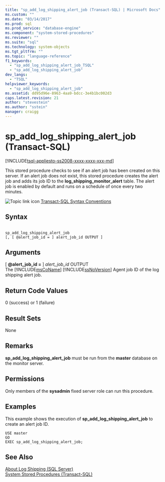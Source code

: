 ```yaml
---
title: "sp_add_log_shipping_alert_job (Transact-SQL) | Microsoft Docs"
ms.custom: ""
ms.date: "03/14/2017"
ms.prod: sql
ms.prod_service: "database-engine"
ms.component: "system-stored-procedures"
ms.reviewer: ""
ms.suite: "sql"
ms.technology: system-objects
ms.tgt_pltfrm: ""
ms.topic: "language-reference"
f1_keywords: 
  - "sp_add_log_shipping_alert_job_TSQL"
  - "sp_add_log_shipping_alert_job"
dev_langs: 
  - "TSQL"
helpviewer_keywords: 
  - "sp_add_log_shipping_alert_job"
ms.assetid: dd95d96e-8963-4aa9-bdcc-3e4b1bc002d3
caps.latest.revision: 21
author: "stevestein"
ms.author: "sstein"
manager: craigg
---
```

# sp_add_log_shipping_alert_job (Transact-SQL)
[!INCLUDE[tsql-appliesto-ss2008-xxxx-xxxx-xxx-md](../../includes/tsql-appliesto-ss2008-xxxx-xxxx-xxx-md.md)]

  This stored procedure checks to see if an alert job has been created on this server. If an alert job does not exist, this stored procedure creates the alert job and adds its job ID to the **log_shipping_monitor_alert** table. The alert job is enabled by default and runs on a schedule of once every two minutes.  
  
 ![Topic link icon](../../database-engine/configure-windows/media/topic-link.gif "Topic link icon") [Transact-SQL Syntax Conventions](../../t-sql/language-elements/transact-sql-syntax-conventions-transact-sql.md)  
  
## Syntax  
  
```  
  
sp_add_log_shipping_alert_job  
[, [ @alert_job_id = ] alert_job_id OUTPUT ]  
```  
  
## Arguments  
 [ **@alert_job_id =** ] *alert_job_id* OUTPUT  
 The [!INCLUDE[msCoName](../../includes/msconame-md.md)] [!INCLUDE[ssNoVersion](../../includes/ssnoversion-md.md)] Agent job ID of the log shipping alert job.  
  
## Return Code Values  
 0 (success) or 1 (failure)  
  
## Result Sets  
 None  
  
## Remarks  
 **sp_add_log_shipping_alert_job** must be run from the **master** database on the monitor server.  
  
## Permissions  
 Only members of the **sysadmin** fixed server role can run this procedure.  
  
## Examples  
 This example shows the execution of **sp_add_log_shipping_alert_job** to create an alert job ID.  
  
```  
USE master  
GO  
EXEC sp_add_log_shipping_alert_job;  
```  
  
## See Also  
 [About Log Shipping &#40;SQL Server&#41;](../../database-engine/log-shipping/about-log-shipping-sql-server.md)   
 [System Stored Procedures &#40;Transact-SQL&#41;](../../relational-databases/system-stored-procedures/system-stored-procedures-transact-sql.md)  
  
  
